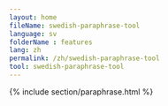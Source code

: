 ```yaml
---
layout: home
fileName: swedish-paraphrase-tool
language: sv    
folderName : features
lang: zh
permalink: /zh/swedish-paraphrase-tool
tool: swedish-paraphrase-tool
---
```

{% include section/paraphrase.html %}